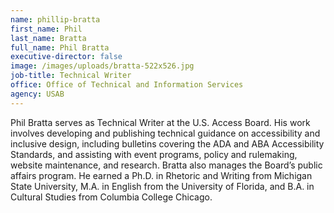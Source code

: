 ```yaml
---
name: phillip-bratta
first_name: Phil
last_name: Bratta
full_name: Phil Bratta
executive-director: false
image: /images/uploads/bratta-522x526.jpg
job-title: Technical Writer
office: Office of Technical and Information Services
agency: USAB
---
```

Phil Bratta serves as Technical Writer at the U.S. Access Board. His work involves developing and publishing technical guidance on accessibility and inclusive design, including bulletins covering the ADA and ABA Accessibility Standards, and assisting with event programs, policy and rulemaking, website maintenance, and research. Bratta also manages the Board’s public affairs program. He earned a Ph.D. in Rhetoric and Writing from Michigan State University, M.A. in English from the University of Florida, and B.A. in Cultural Studies from Columbia College Chicago.
